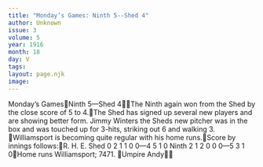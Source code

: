 ```yaml
---
title: "Monday’s Games: Ninth 5--Shed 4"
author: Unknown
issue: 3
volume: 5
year: 1916
month: 18
day: V
tags:
layout: page.njk
image:
---
```

Monday’s GamesNinth 5—Shed 4The Ninth again won from the Shed by the close score of 5 to 4.The Shed has signed up several new players and are showing better form. Jimmy Winters the Sheds new pitcher was in the box and was touched up for 3-hits, striking out 6 and walking 3. Williamsport is becoming quite regular with his home runs.Score by innings follows:R. H. E. Shed 0 2 1 1 0 0—4 5 1 0 Ninth 2 1 2 0 0 0—5 3 1 0Home runs Williamsport; 7471. Umpire Andy
